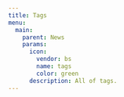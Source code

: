 ```yaml
---
title: Tags
menu:
  main:
    parent: News
    params:
      icon:
        vendor: bs
        name: tags
        color: green
      description: All of tags.
---
```

